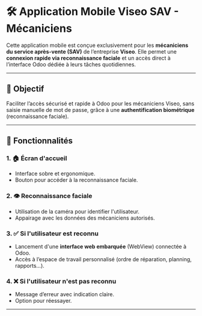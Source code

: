 

# 🛠️ Application Mobile Viseo SAV - Mécaniciens

Cette application mobile est conçue exclusivement pour les **mécaniciens du service après-vente (SAV)** de l’entreprise **Viseo**. Elle permet une **connexion rapide via reconnaissance faciale** et un accès direct à l’interface Odoo dédiée à leurs tâches quotidiennes.

---

## 🎯 Objectif

Faciliter l’accès sécurisé et rapide à Odoo pour les mécaniciens Viseo, sans saisie manuelle de mot de passe, grâce à une **authentification biométrique** (reconnaissance faciale).

---

## 🚀 Fonctionnalités

### 1. 🏠 Écran d'accueil
- Interface sobre et ergonomique.
- Bouton pour accéder à la reconnaissance faciale.

### 2. 👁️ Reconnaissance faciale
- Utilisation de la caméra pour identifier l'utilisateur.
- Appairage avec les données des mécaniciens autorisés.

### 3. ✅ Si l'utilisateur est reconnu
- Lancement d'une **interface web embarquée** (WebView) connectée à Odoo.
- Accès à l’espace de travail personnalisé (ordre de réparation, planning, rapports…).

### 4. ❌ Si l'utilisateur n'est pas reconnu
- Message d’erreur avec indication claire.
- Option pour réessayer.

---